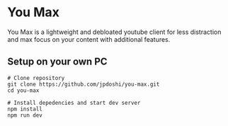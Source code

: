 # You Max

You Max is a lightweight and debloated youtube client for less distraction and max focus on your content with additional features.

## Setup on your own PC

```shell
# Clone repository
git clone https://github.com/jpdoshi/you-max.git
cd you-max

# Install depedencies and start dev server
npm install
npm run dev
```
